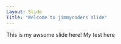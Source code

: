 ```yaml
---
Layout: Slide
Title: "Welcome to jimmycoders slide"
---
```

This is my awsome slide here!
My test here
